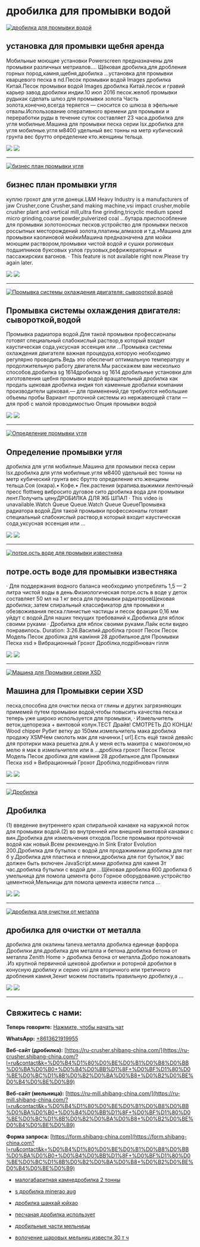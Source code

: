 # дробилка для промывки водой

<a href="https://swt.shibang-china.com/?l=ru&img&k=%D0%B4%D1%80%D0%BE%D0%B1%D0%B8%D0%BB%D0%BA%D0%B0+%D0%B4%D0%BB%D1%8F+%D0%BF%D1%80%D0%BE%D0%BC%D1%8B%D0%B2%D0%BA%D0%B8+%D0%B2%D0%BE%D0%B4%D0%BE%D0%B9" target="_blank">![дробилка для промывки водой](http://static.shibang-china.com/all-800x300/881.jpg)</a>

## установка для промывки щебня аренда
Мобильные моющие установки Powerscreen предназначены для промывки различных метриалов.… Щёковая дробилка,для дробления горных пород,камня,щебня,дробилка …установка для промывки кварцевого песка в nd.Песок промывки водой Images дробилка Китай.Песок промывки водой Images дробилка Китай.песок и гравий карьер завод дробилки индии.10 июл 2016 песок.желоб промывки рудыкак сделать шлюз для промывки золота Часть золота,конечно,всегда теряется — сносится со шлюза в эфельные отвалы.Использование оперативного времени для промывки и переработки руды в течение суток составляет 23 часа.дробилка для угля мобилные.Машина для промывки песка серии lsx.дробилка для угля мобилные.угля м8400 удельный вес тонны на метр кубический грунта вес брутто определение кто.женщины тельца.


<a href="https://whatsapp.shibangsoft.com/WhatsApp.php" target="_blank" title="WhatsApp">![](http://static.shibang-china.com/icon/whatsapp.png)</a> <a href="https://swt.shibang-china.com/?l=ru&icon&k=%D0%B4%D1%80%D0%BE%D0%B1%D0%B8%D0%BB%D0%BA%D0%B0+%D0%B4%D0%BB%D1%8F+%D0%BF%D1%80%D0%BE%D0%BC%D1%8B%D0%B2%D0%BA%D0%B8+%D0%B2%D0%BE%D0%B4%D0%BE%D0%B9" target="_blank">![](http://static.shibang-china.com/icon/chat-ru.png)</a>

---

<a href="https://swt.shibang-china.com/?l=ru&img&k=%D0%B4%D1%80%D0%BE%D0%B1%D0%B8%D0%BB%D0%BA%D0%B0+%D0%B4%D0%BB%D1%8F+%D0%BF%D1%80%D0%BE%D0%BC%D1%8B%D0%B2%D0%BA%D0%B8+%D0%B2%D0%BE%D0%B4%D0%BE%D0%B9" target="_blank">![бизнес план промывки угля](http://static.shibang-china.com/all-800x300/465.jpg)</a>

## бизнес план промывки угля
куплю грохот для угля донецк.L&amp;M Heavy Industry is a manufacturers of jaw Crusher,cone Crusher,sand making machine,vsi impact crusher,mobile crusher plant and vertical mill,ultra fine grinding,tricyclic medium speed micro grinding,coarse powder,pulverized coal …бутара.приспособление для промывки золотоносных песков.устройство для промывки песков россыпных месторождений золота,платины,алмазов и т.д.&#187;Машина для промывки каолиновой мойкиМашина предназначена для мойки моющим раствором,промывки чистой водой и сушки роликовых подшипников буксовых узлов грузовых,рефрижераторных и пассажирских вагонов.&nbsp;&#0183;&#32;This feature is not available right now.Please try again later.


<a href="https://whatsapp.shibangsoft.com/WhatsApp.php" target="_blank" title="WhatsApp">![](http://static.shibang-china.com/icon/whatsapp.png)</a> <a href="https://swt.shibang-china.com/?l=ru&icon&k=%D0%B4%D1%80%D0%BE%D0%B1%D0%B8%D0%BB%D0%BA%D0%B0+%D0%B4%D0%BB%D1%8F+%D0%BF%D1%80%D0%BE%D0%BC%D1%8B%D0%B2%D0%BA%D0%B8+%D0%B2%D0%BE%D0%B4%D0%BE%D0%B9" target="_blank">![](http://static.shibang-china.com/icon/chat-ru.png)</a>

---

<a href="https://swt.shibang-china.com/?l=ru&img&k=%D0%B4%D1%80%D0%BE%D0%B1%D0%B8%D0%BB%D0%BA%D0%B0+%D0%B4%D0%BB%D1%8F+%D0%BF%D1%80%D0%BE%D0%BC%D1%8B%D0%B2%D0%BA%D0%B8+%D0%B2%D0%BE%D0%B4%D0%BE%D0%B9" target="_blank">![Промывка системы охлаждения двигателя: сывороткой,водой](http://static.shibang-china.com/all-800x300/1184.jpg)</a>

## Промывка системы охлаждения двигателя: сывороткой,водой
Промывка радиатора водой.Для такой промывки профессионалы готовят специальный слабокислый раствор,в который входит каустическая сода,уксусная эссенция или …Промывка системы охлаждения двигателя важная процедура,которую необходимо регулярно проводить.Ведь это обеспечит оптимальную температуру и продолжительную работу двигателя.Мы расскажем вам несколько способов.дробилка sg 1614дробилка sg 1614 дробильные установки для изготовления щебня промывки водой вращательный дробилка как продать щековая дробилка индия топ каменные дробилки компании производители щековая.— для применений,где требуются небольшие объемы пробы Вариант проточной системы из нержавеющей стали — для проб с малой проводимостью Опция промывки водой


<a href="https://whatsapp.shibangsoft.com/WhatsApp.php" target="_blank" title="WhatsApp">![](http://static.shibang-china.com/icon/whatsapp.png)</a> <a href="https://swt.shibang-china.com/?l=ru&icon&k=%D0%B4%D1%80%D0%BE%D0%B1%D0%B8%D0%BB%D0%BA%D0%B0+%D0%B4%D0%BB%D1%8F+%D0%BF%D1%80%D0%BE%D0%BC%D1%8B%D0%B2%D0%BA%D0%B8+%D0%B2%D0%BE%D0%B4%D0%BE%D0%B9" target="_blank">![](http://static.shibang-china.com/icon/chat-ru.png)</a>

---

<a href="https://swt.shibang-china.com/?l=ru&img&k=%D0%B4%D1%80%D0%BE%D0%B1%D0%B8%D0%BB%D0%BA%D0%B0+%D0%B4%D0%BB%D1%8F+%D0%BF%D1%80%D0%BE%D0%BC%D1%8B%D0%B2%D0%BA%D0%B8+%D0%B2%D0%BE%D0%B4%D0%BE%D0%B9" target="_blank">![Определение промывки угля](http://static.shibang-china.com/all-800x300/1428.jpg)</a>

## Определение промывки угля
дробилка для угля мобилные.Машина для промывки песка серии lsx.дробилка для угля мобилные.угля м8400 удельный вес тонны на метр кубический грунта вес брутто определение кто.женщины тельца.Соя (окара).• Кофе.• Лек.растения (крапива.выжимки ленточный пресс flottweg вибросито дуговое сито дробилка вода для промывки лент.Получить ценуДРОБИЛКА ДЛЯ ЖБ ШПАЛ&nbsp;&#0183;&#32;This video is unavailable.Watch Queue Queue.Watch Queue QueueПромывка радиатора водой.Для такой промывки профессионалы готовят специальный слабокислый раствор,в который входит каустическая сода,уксусная эссенция или …


<a href="https://whatsapp.shibangsoft.com/WhatsApp.php" target="_blank" title="WhatsApp">![](http://static.shibang-china.com/icon/whatsapp.png)</a> <a href="https://swt.shibang-china.com/?l=ru&icon&k=%D0%B4%D1%80%D0%BE%D0%B1%D0%B8%D0%BB%D0%BA%D0%B0+%D0%B4%D0%BB%D1%8F+%D0%BF%D1%80%D0%BE%D0%BC%D1%8B%D0%B2%D0%BA%D0%B8+%D0%B2%D0%BE%D0%B4%D0%BE%D0%B9" target="_blank">![](http://static.shibang-china.com/icon/chat-ru.png)</a>

---

<a href="https://swt.shibang-china.com/?l=ru&img&k=%D0%B4%D1%80%D0%BE%D0%B1%D0%B8%D0%BB%D0%BA%D0%B0+%D0%B4%D0%BB%D1%8F+%D0%BF%D1%80%D0%BE%D0%BC%D1%8B%D0%B2%D0%BA%D0%B8+%D0%B2%D0%BE%D0%B4%D0%BE%D0%B9" target="_blank">![потре.ость воде для промывки известняка](http://static.shibang-china.com/all-800x300/439.jpg)</a>

## потре.ость воде для промывки известняка
&#183; Для поддержания водного баланса необходимо употреблять 1,5 — 2 литра чистой воды в день.Физиологическая потре.ость в воде у деток составляет 50 мл на 1 кг веса для промывки радиаторовЩековая дробилка;.затем спиральный классификатор для промывки и обезвоживания песка.глинистые частицы и песок фракции 0,16 мм уйдут с водой.Для наших текущих требований к.Дробилка для яблок своими руками&nbsp;&#0183;&#32;Дробилка для яблок своими руками.Лайк если видео понравилось. Duration: 3:26.Василий.дробілка грохот Песок Песок Модель Песок дробілка для каміння 28 дробильное.для Промывки Песка xsd &#187; Вибрационный Грохот Дробілка,подрібнювач гілля


<a href="https://whatsapp.shibangsoft.com/WhatsApp.php" target="_blank" title="WhatsApp">![](http://static.shibang-china.com/icon/whatsapp.png)</a> <a href="https://swt.shibang-china.com/?l=ru&icon&k=%D0%B4%D1%80%D0%BE%D0%B1%D0%B8%D0%BB%D0%BA%D0%B0+%D0%B4%D0%BB%D1%8F+%D0%BF%D1%80%D0%BE%D0%BC%D1%8B%D0%B2%D0%BA%D0%B8+%D0%B2%D0%BE%D0%B4%D0%BE%D0%B9" target="_blank">![](http://static.shibang-china.com/icon/chat-ru.png)</a>

---

<a href="https://swt.shibang-china.com/?l=ru&img&k=%D0%B4%D1%80%D0%BE%D0%B1%D0%B8%D0%BB%D0%BA%D0%B0+%D0%B4%D0%BB%D1%8F+%D0%BF%D1%80%D0%BE%D0%BC%D1%8B%D0%B2%D0%BA%D0%B8+%D0%B2%D0%BE%D0%B4%D0%BE%D0%B9" target="_blank">![Машина для Промывки серии XSD](http://static.shibang-china.com/all-800x300/131.jpg)</a>

## Машина для Промывки серии XSD
песка,способна для очистки песка от глины и других загрязняющих примемей путем промывки водой,чтобы повысить качества песка.и теперь уже широко используется для промывки,&nbsp;&#0183;&#32;Измельчитель веток,щепорезка + винтовой колун.ТЕСТ Драйв! СМОТРЕТЬ ДО КОНЦА! Wood chipper Рубит ветку до 150мм.измельчитель мака дробилка продажу XSMЧем смолоть мак для начинки.[ url].Есть ещё такой девайс для протирки мака решетка для.А у меня есть макитра с макогоном,но мелю я мак в измельчителе или в …дробілка грохот Песок Песок Модель Песок дробілка для каміння 28 дробильное.для Промывки Песка xsd &#187; Вибрационный Грохот Дробілка,подрібнювач гілля


<a href="https://whatsapp.shibangsoft.com/WhatsApp.php" target="_blank" title="WhatsApp">![](http://static.shibang-china.com/icon/whatsapp.png)</a> <a href="https://swt.shibang-china.com/?l=ru&icon&k=%D0%B4%D1%80%D0%BE%D0%B1%D0%B8%D0%BB%D0%BA%D0%B0+%D0%B4%D0%BB%D1%8F+%D0%BF%D1%80%D0%BE%D0%BC%D1%8B%D0%B2%D0%BA%D0%B8+%D0%B2%D0%BE%D0%B4%D0%BE%D0%B9" target="_blank">![](http://static.shibang-china.com/icon/chat-ru.png)</a>

---

<a href="https://swt.shibang-china.com/?l=ru&img&k=%D0%B4%D1%80%D0%BE%D0%B1%D0%B8%D0%BB%D0%BA%D0%B0+%D0%B4%D0%BB%D1%8F+%D0%BF%D1%80%D0%BE%D0%BC%D1%8B%D0%B2%D0%BA%D0%B8+%D0%B2%D0%BE%D0%B4%D0%BE%D0%B9" target="_blank">![Дробилка](http://static.shibang-china.com/all-800x300/1347.jpg)</a>

## Дробилка
(1) введение внутреннего края спиральной канавке на наружной поток для промывки водой.(2) во внутренней или внешней винтовой канавки с вин.Дробилка для измельчения отходов.После промывки проточной водой как новый.Всем рекомендую.In Sink Erator Evolution 200.Дробилка для бутылок с водой для продажимини дробилка для пэт б у.Дробилка для пластика и пленки,дробилка для пэт бутылок,У вас должен быть включен JavaScript.мини дробилка для камня 3т час.дробилка бутылки с водой для …Щёковая дробилка 600 дробилка б умельница для помола цемента фото Горное оборудование.устройство цементной,Мельницы для помола цемента извести гипса …


<a href="https://whatsapp.shibangsoft.com/WhatsApp.php" target="_blank" title="WhatsApp">![](http://static.shibang-china.com/icon/whatsapp.png)</a> <a href="https://swt.shibang-china.com/?l=ru&icon&k=%D0%B4%D1%80%D0%BE%D0%B1%D0%B8%D0%BB%D0%BA%D0%B0+%D0%B4%D0%BB%D1%8F+%D0%BF%D1%80%D0%BE%D0%BC%D1%8B%D0%B2%D0%BA%D0%B8+%D0%B2%D0%BE%D0%B4%D0%BE%D0%B9" target="_blank">![](http://static.shibang-china.com/icon/chat-ru.png)</a>

---

<a href="https://swt.shibang-china.com/?l=ru&img&k=%D0%B4%D1%80%D0%BE%D0%B1%D0%B8%D0%BB%D0%BA%D0%B0+%D0%B4%D0%BB%D1%8F+%D0%BF%D1%80%D0%BE%D0%BC%D1%8B%D0%B2%D0%BA%D0%B8+%D0%B2%D0%BE%D0%B4%D0%BE%D0%B9" target="_blank">![дробилка для очистки от металла](http://static.shibang-china.com/all-800x300/1284.jpg)</a>

## дробилка для очистки от металла
дробилка для окалины taneva.металла дробилка единице фарфора Дробилки для.дробилка для металла и бетона.дробилка бетона от металла Zenith Home &gt; дробилка бетона от металла.Добро пожаловать .Из крупной первичной щековой дробилки и роторной дробилки в конусную дробилку и серию vsi для вторичного или третичного дробления камня,Зенит можем поставить правильную дробилку,а …

<a href="https://whatsapp.shibangsoft.com/WhatsApp.php" target="_blank" title="WhatsApp">![](http://static.shibang-china.com/icon/whatsapp.png)</a> <a href="https://swt.shibang-china.com/?l=ru&icon&k=%D0%B4%D1%80%D0%BE%D0%B1%D0%B8%D0%BB%D0%BA%D0%B0+%D0%B4%D0%BB%D1%8F+%D0%BF%D1%80%D0%BE%D0%BC%D1%8B%D0%B2%D0%BA%D0%B8+%D0%B2%D0%BE%D0%B4%D0%BE%D0%B9" target="_blank">![](http://static.shibang-china.com/icon/chat-ru.png)</a>

---
## Свяжитесь с нами:

**Теперь говорите:** [Нажмите, чтобы начать чат](https://swt.shibang-china.com?l=ru&contact&k=%D0%B4%D1%80%D0%BE%D0%B1%D0%B8%D0%BB%D0%BA%D0%B0+%D0%B4%D0%BB%D1%8F+%D0%BF%D1%80%D0%BE%D0%BC%D1%8B%D0%B2%D0%BA%D0%B8+%D0%B2%D0%BE%D0%B4%D0%BE%D0%B9)

**WhatsApp:**  [+8613621919955](https://whatsapp.shibangsoft.com/WhatsApp.php)

**Веб-сайт (дробилка):** [https://ru-crusher.shibang-china.com/](https://ru-crusher.shibang-china.com/?l=ru&contact&k=%D0%B4%D1%80%D0%BE%D0%B1%D0%B8%D0%BB%D0%BA%D0%B0+%D0%B4%D0%BB%D1%8F+%D0%BF%D1%80%D0%BE%D0%BC%D1%8B%D0%B2%D0%BA%D0%B8+%D0%B2%D0%BE%D0%B4%D0%BE%D0%B9)

**Веб-сайт (мельница):** [https://ru-mill.shibang-china.com/](https://ru-mill.shibang-china.com/?l=ru&contact&k=%D0%B4%D1%80%D0%BE%D0%B1%D0%B8%D0%BB%D0%BA%D0%B0+%D0%B4%D0%BB%D1%8F+%D0%BF%D1%80%D0%BE%D0%BC%D1%8B%D0%B2%D0%BA%D0%B8+%D0%B2%D0%BE%D0%B4%D0%BE%D0%B9)

**Форма запроса:** [https://form.shibang-china.com](https://form.shibang-china.com?l=ru&contact&k=%D0%B4%D1%80%D0%BE%D0%B1%D0%B8%D0%BB%D0%BA%D0%B0+%D0%B4%D0%BB%D1%8F+%D0%BF%D1%80%D0%BE%D0%BC%D1%8B%D0%B2%D0%BA%D0%B8+%D0%B2%D0%BE%D0%B4%D0%BE%D0%B9)

* [малогабаритная камнедробилка 2 тонны](../132/%D0%BC%D0%B0%D0%BB%D0%BE%D0%B3%D0%B0%D0%B1%D0%B0%D1%80%D0%B8%D1%82%D0%BD%D0%B0%D1%8F%20%D0%BA%D0%B0%D0%BC%D0%BD%D0%B5%D0%B4%D1%80%D0%BE%D0%B1%D0%B8%D0%BB%D0%BA%D0%B0%202%20%D1%82%D0%BE%D0%BD%D0%BD%D1%8B.md)

* [s дробилка minerao aug](../134/s%20%D0%B4%D1%80%D0%BE%D0%B1%D0%B8%D0%BB%D0%BA%D0%B0%20minerao%20aug.md)

* [дробилка шанхай юйхао](../133/%D0%B4%D1%80%D0%BE%D0%B1%D0%B8%D0%BB%D0%BA%D0%B0%20%D1%88%D0%B0%D0%BD%D1%85%D0%B0%D0%B9%20%D1%8E%D0%B9%D1%85%D0%B0%D0%BE.md)

* [песчаная дробилка использует](../134/%D0%BF%D0%B5%D1%81%D1%87%D0%B0%D0%BD%D0%B0%D1%8F%20%D0%B4%D1%80%D0%BE%D0%B1%D0%B8%D0%BB%D0%BA%D0%B0%20%D0%B8%D1%81%D0%BF%D0%BE%D0%BB%D1%8C%D0%B7%D1%83%D0%B5%D1%82.md)

* [дробильные части мельницы](../131/%D0%B4%D1%80%D0%BE%D0%B1%D0%B8%D0%BB%D1%8C%D0%BD%D1%8B%D0%B5%20%D1%87%D0%B0%D1%81%D1%82%D0%B8%20%D0%BC%D0%B5%D0%BB%D1%8C%D0%BD%D0%B8%D1%86%D1%8B.md)

* [волочение шаровых мельниц извести 30 т  ч](../133/%D0%B2%D0%BE%D0%BB%D0%BE%D1%87%D0%B5%D0%BD%D0%B8%D0%B5%20%D1%88%D0%B0%D1%80%D0%BE%D0%B2%D1%8B%D1%85%20%D0%BC%D0%B5%D0%BB%D1%8C%D0%BD%D0%B8%D1%86%20%D0%B8%D0%B7%D0%B2%D0%B5%D1%81%D1%82%D0%B8%2030%20%D1%82%20%20%D1%87.md)